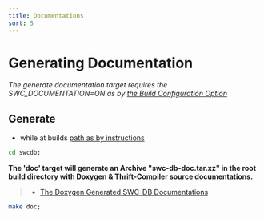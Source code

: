 ```yaml
---
title: Documentations
sort: 5 
---
```



# Generating Documentation

_The generate documentation target requires the SWC_DOCUMENTATION=ON as by [the Build Configuration Option](/swc-db/build/configure/#swc-db-configuration-options)_


## Generate
*  while at builds [path as by instructions](/swc-db/build/prerequisites/)

```bash
cd swcdb;
```

**The 'doc' target will generate an Archive "swc-db-doc.tar.xz" in the root build directory with Doxygen & Thrift-Compiler source documentations.**
> * [The Doxygen Generated SWC-DB Documentations](https://www.swcdb.org/doxygen/)

```bash
make doc;
```


